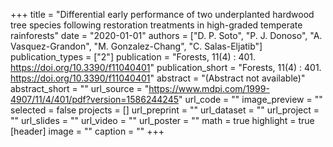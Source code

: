 +++
title = "Differential early performance of two underplanted hardwood tree species following restoration treatments in high-graded temperate rainforests"
date = "2020-01-01"
authors = ["D. P. Soto", "P. J. Donoso", "A. Vasquez-Grandon", "M. Gonzalez-Chang", "C. Salas-Eljatib"]
publication_types = ["2"]
publication = "Forests, 11(4) : 401. https://doi.org/10.3390/f11040401"
publication_short = "Forests, 11(4) : 401. https://doi.org/10.3390/f11040401"
abstract = "(Abstract not available)"
abstract_short = ""
url_source = "https://www.mdpi.com/1999-4907/11/4/401/pdf?version=1586244245"
url_code = ""
image_preview = ""
selected = false
projects = []
url_preprint = ""
url_dataset = ""
url_project = ""
url_slides = ""
url_video = ""
url_poster = ""
math = true
highlight = true
[header]
image = ""
caption = ""
+++
